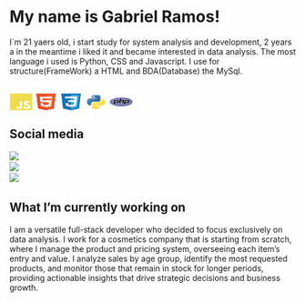 #  My name is Gabriel Ramos!

I`m 21 yaers old, i start study for system analysis and development, 2 years a in the meantime i liked it and became interested in data analysis.
The most language i used is Python, CSS and Javascript. I use for structure(FrameWork) a HTML and BDA(Database) the MySql.

<div style="display: inline_block"><br>
  
  <img align="center" alt="Gaab-Js" height="30" width="40" src="https://raw.githubusercontent.com/devicons/devicon/master/icons/javascript/javascript-plain.svg">
  <img align="center" alt="Gaab-HTML" height="30" width="40" src="https://raw.githubusercontent.com/devicons/devicon/master/icons/html5/html5-original.svg">
  <img align="center" alt="Gaab-CSS" height="30" width="40" src="https://raw.githubusercontent.com/devicons/devicon/master/icons/css3/css3-original.svg">
  <img align="center" alt="Gaab-Python" height="30" width="40" src="https://raw.githubusercontent.com/devicons/devicon/master/icons/python/python-original.svg">
  <img align="center" alt="Gaab-Php" height="30" width="40" src="https://raw.githubusercontent.com/devicons/devicon/master/icons/php/php-original.svg">
  
</div>

  ##
  
  ## Social media
  
  <div> 
    
  <a href="https://www.instagram.com/gabriel_ramos_9" target="_blank"><img src="https://img.shields.io/badge/-Instagram-%23E4405F?style=for-the-badge&logo=instagram&logoColor=white" target="_blank"></a>
    <br>
  <a href = "mailto:gabriel.ramos.cruz079@gmail.com.com"><img src="https://img.shields.io/badge/-Gmail-%23333?style=for-the-badge&logo=gmail&logoColor=white" target="_blank"></a>
    <br>
  <a href="https://www.linkedin.com/in/gabriel-ramos-50a081357/" target="_blank"><img src="https://img.shields.io/badge/-LinkedIn-%230077B5?style=for-the-badge&logo=linkedin&logoColor=white" target="_blank"></a> 
  
</div>

  ## What I’m currently working on

  I am a versatile full-stack developer who decided to focus exclusively on data analysis. I work for a cosmetics company that is starting from scratch, where I manage the product and pricing system, overseeing each item’s entry and value. I analyze sales by age group, identify the most requested products, and monitor those that remain in stock for longer periods, providing actionable insights that drive strategic decisions and business growth.
